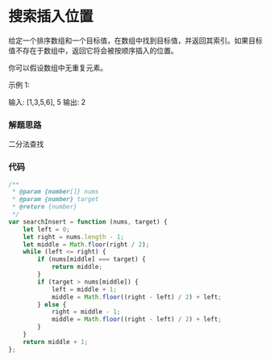 # 搜索插入位置
给定一个排序数组和一个目标值，在数组中找到目标值，并返回其索引。如果目标值不存在于数组中，返回它将会被按顺序插入的位置。

你可以假设数组中无重复元素。

示例 1:

输入: [1,3,5,6], 5
输出: 2


### 解题思路

二分法查找

### 代码

```javascript
/**
 * @param {number[]} nums
 * @param {number} target
 * @return {number}
 */
var searchInsert = function (nums, target) {
    let left = 0;
    let right = nums.length - 1;
    let middle = Math.floor(right / 2);
    while (left <= right) {
        if (nums[middle] === target) {
            return middle;
        }
        if (target > nums[middle]) {
            left = middle + 1;
            middle = Math.floor((right - left) / 2) + left;
        } else {
            right = middle - 1;
            middle = Math.floor((right - left) / 2) + left;
        }
    }
    return middle + 1;
};
```